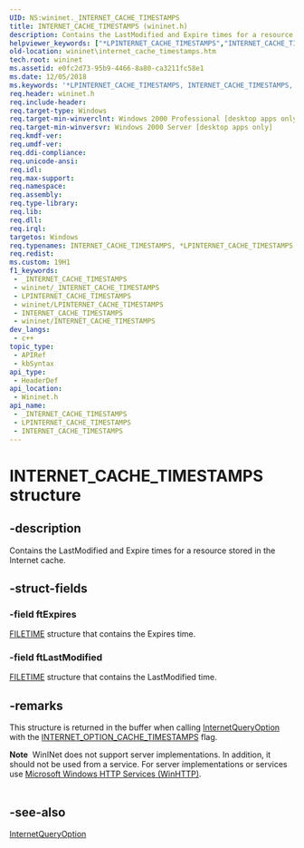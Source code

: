 ```yaml
---
UID: NS:wininet._INTERNET_CACHE_TIMESTAMPS
title: INTERNET_CACHE_TIMESTAMPS (wininet.h)
description: Contains the LastModified and Expire times for a resource stored in the Internet cache.
helpviewer_keywords: ["*LPINTERNET_CACHE_TIMESTAMPS","INTERNET_CACHE_TIMESTAMPS","INTERNET_CACHE_TIMESTAMPS structure [WinINet]","LPINTERNET_CACHE_TIMESTAMPS","LPINTERNET_CACHE_TIMESTAMPS structure pointer [WinINet]","_inet_internet_cache_timestamps_structure","wininet.internet_cache_timestamps","wininet/INTERNET_CACHE_TIMESTAMPS","wininet/LPINTERNET_CACHE_TIMESTAMPS"]
old-location: wininet\internet_cache_timestamps.htm
tech.root: wininet
ms.assetid: e0fc2d73-95b9-4466-8a80-ca3211fc58e1
ms.date: 12/05/2018
ms.keywords: '*LPINTERNET_CACHE_TIMESTAMPS, INTERNET_CACHE_TIMESTAMPS, INTERNET_CACHE_TIMESTAMPS structure [WinINet], LPINTERNET_CACHE_TIMESTAMPS, LPINTERNET_CACHE_TIMESTAMPS structure pointer [WinINet], _inet_internet_cache_timestamps_structure, wininet.internet_cache_timestamps, wininet/INTERNET_CACHE_TIMESTAMPS, wininet/LPINTERNET_CACHE_TIMESTAMPS'
req.header: wininet.h
req.include-header: 
req.target-type: Windows
req.target-min-winverclnt: Windows 2000 Professional [desktop apps only]
req.target-min-winversvr: Windows 2000 Server [desktop apps only]
req.kmdf-ver: 
req.umdf-ver: 
req.ddi-compliance: 
req.unicode-ansi: 
req.idl: 
req.max-support: 
req.namespace: 
req.assembly: 
req.type-library: 
req.lib: 
req.dll: 
req.irql: 
targetos: Windows
req.typenames: INTERNET_CACHE_TIMESTAMPS, *LPINTERNET_CACHE_TIMESTAMPS
req.redist: 
ms.custom: 19H1
f1_keywords:
 - _INTERNET_CACHE_TIMESTAMPS
 - wininet/_INTERNET_CACHE_TIMESTAMPS
 - LPINTERNET_CACHE_TIMESTAMPS
 - wininet/LPINTERNET_CACHE_TIMESTAMPS
 - INTERNET_CACHE_TIMESTAMPS
 - wininet/INTERNET_CACHE_TIMESTAMPS
dev_langs:
 - c++
topic_type:
 - APIRef
 - kbSyntax
api_type:
 - HeaderDef
api_location:
 - Wininet.h
api_name:
 - _INTERNET_CACHE_TIMESTAMPS
 - LPINTERNET_CACHE_TIMESTAMPS
 - INTERNET_CACHE_TIMESTAMPS
---
```


# INTERNET_CACHE_TIMESTAMPS structure


## -description

Contains the LastModified and Expire times for a resource stored in the Internet cache.

## -struct-fields

### -field ftExpires

<a href="/windows/desktop/api/minwinbase/ns-minwinbase-filetime">FILETIME</a> structure that contains the Expires time.

### -field ftLastModified

<a href="/windows/desktop/api/minwinbase/ns-minwinbase-filetime">FILETIME</a> structure that contains the LastModified time.

## -remarks

This structure is returned in the buffer when calling 
<a href="/windows/desktop/api/wininet/nf-wininet-internetqueryoptiona">InternetQueryOption</a> with the 
<a href="/windows/desktop/WinInet/option-flags">INTERNET_OPTION_CACHE_TIMESTAMPS</a> flag.

<div class="alert"><b>Note</b>  WinINet does not support server implementations. In addition, it should not be used from a service.  For server implementations or services use <a href="/windows/desktop/WinHttp/winhttp-start-page">Microsoft Windows HTTP Services (WinHTTP)</a>.</div>
<div> </div>

## -see-also

<a href="/windows/desktop/api/wininet/nf-wininet-internetqueryoptiona">InternetQueryOption</a>

